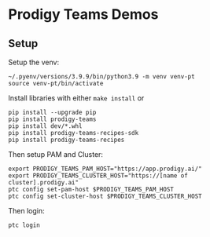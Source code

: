# Prodigy Teams Demos

## Setup

Setup the venv:

```
~/.pyenv/versions/3.9.9/bin/python3.9 -m venv venv-pt
source venv-pt/bin/activate
```

Install libraries with either `make install` or

```
pip install --upgrade pip
pip install prodigy-teams
pip install dev/*.whl
pip install prodigy-teams-recipes-sdk
pip install prodigy-teams-recipes
```

Then setup PAM and Cluster:

```
export PRODIGY_TEAMS_PAM_HOST="https://app.prodigy.ai/"
export PRODIGY_TEAMS_CLUSTER_HOST="https://[name of cluster].prodigy.ai"
ptc config set-pam-host $PRODIGY_TEAMS_PAM_HOST
ptc config set-cluster-host $PRODIGY_TEAMS_CLUSTER_HOST
```

Then login:
```
ptc login
```